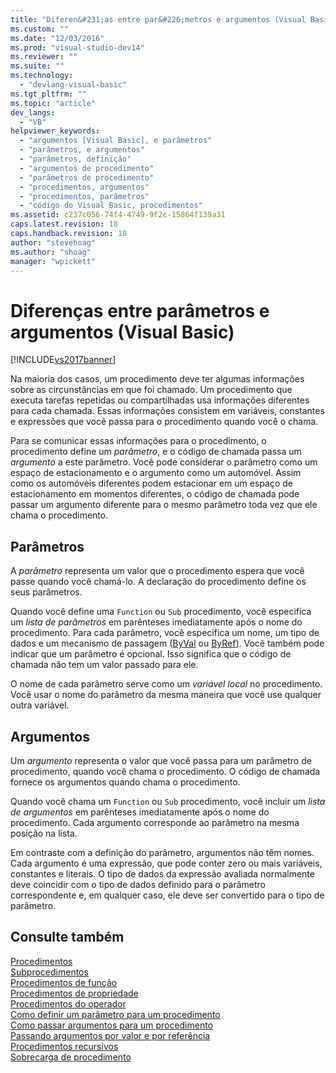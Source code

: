 ```yaml
---
title: "Diferen&#231;as entre par&#226;metros e argumentos (Visual Basic) | Microsoft Docs"
ms.custom: ""
ms.date: "12/03/2016"
ms.prod: "visual-studio-dev14"
ms.reviewer: ""
ms.suite: ""
ms.technology: 
  - "devlang-visual-basic"
ms.tgt_pltfrm: ""
ms.topic: "article"
dev_langs: 
  - "VB"
helpviewer_keywords: 
  - "argumentos [Visual Basic], e parâmetros"
  - "parâmetros, e argumentos"
  - "parâmetros, definição"
  - "argumentos de procedimento"
  - "parâmetros de procedimento"
  - "procedimentos, argumentos"
  - "procedimentos, parâmetros"
  - "código do Visual Basic, procedimentos"
ms.assetid: c237c056-74f4-4749-9f2c-15864f139a31
caps.latest.revision: 18
caps.handback.revision: 18
author: "stevehoag"
ms.author: "shoag"
manager: "wpickett"
---
```

# Diferen&#231;as entre par&#226;metros e argumentos (Visual Basic)
[!INCLUDE[vs2017banner](../../../../csharp/includes/vs2017banner.md)]

Na maioria dos casos, um procedimento deve ter algumas informações sobre as circunstâncias em que foi chamado.  Um procedimento que executa tarefas repetidas ou compartilhadas usa informações diferentes para cada chamada.  Essas informações consistem em variáveis, constantes e expressões que você passa para o procedimento quando você o chama.  
  
 Para se comunicar essas informações para o procedimento, o procedimento define um  *parâmetro*, e o código de chamada passa um  *argumento* a este parâmetro.  Você pode considerar o parâmetro como um espaço de estacionamento e o argumento como um automóvel.  Assim como os automóveis diferentes podem estacionar em um espaço de estacionamento em momentos diferentes, o código de chamada pode passar um argumento diferente para o mesmo parâmetro toda vez que ele chama o procedimento.  
  
## Parâmetros  
 A  *parâmetro* representa um valor que o procedimento espera que você passe quando você chamá\-lo.  A declaração do procedimento define os seus parâmetros.  
  
 Quando você define uma `Function` ou `Sub` procedimento, você especifica um  *lista de parâmetros* em parênteses imediatamente após o nome do procedimento.  Para cada parâmetro, você especifica um nome, um tipo de dados e um mecanismo de passagem \([ByVal](../../../../visual-basic/language-reference/modifiers/byval.md) ou [ByRef](../../../../visual-basic/language-reference/modifiers/byref.md)\).  Você também pode indicar que um parâmetro é opcional.  Isso significa que o código de chamada não tem um valor passado para ele.  
  
 O nome de cada parâmetro serve como um  *variável local* no procedimento.  Você usar o nome do parâmetro da mesma maneira que você use qualquer outra variável.  
  
## Argumentos  
 Um  *argumento* representa o valor que você passa para um parâmetro de procedimento, quando você chama o procedimento.  O código de chamada fornece os argumentos quando chama o procedimento.  
  
 Quando você chama um `Function` ou `Sub` procedimento, você incluir um  *lista de argumentos* em parênteses imediatamente após o nome do procedimento.  Cada argumento corresponde ao parâmetro na mesma posição na lista.  
  
 Em contraste com a definição do parâmetro, argumentos não têm nomes.  Cada argumento é uma expressão, que pode conter zero ou mais variáveis, constantes e literais.  O tipo de dados da expressão avaliada normalmente deve coincidir com o tipo de dados definido para o parâmetro correspondente e, em qualquer caso, ele deve ser convertido para o tipo de parâmetro.  
  
## Consulte também  
 [Procedimentos](../../../../visual-basic/programming-guide/language-features/procedures/index.md)   
 [Subprocedimentos](../../../../visual-basic/programming-guide/language-features/procedures/sub-procedures.md)   
 [Procedimentos de função](../../../../visual-basic/programming-guide/language-features/procedures/function-procedures.md)   
 [Procedimentos de propriedade](../../../../visual-basic/programming-guide/language-features/procedures/property-procedures.md)   
 [Procedimentos do operador](../../../../visual-basic/programming-guide/language-features/procedures/operator-procedures.md)   
 [Como definir um parâmetro para um procedimento](../../../../visual-basic/programming-guide/language-features/procedures/how-to-define-a-parameter-for-a-procedure.md)   
 [Como passar argumentos para um procedimento](../../../../visual-basic/programming-guide/language-features/procedures/how-to-pass-arguments-to-a-procedure.md)   
 [Passando argumentos por valor e por referência](../../../../visual-basic/programming-guide/language-features/procedures/passing-arguments-by-value-and-by-reference.md)   
 [Procedimentos recursivos](../../../../visual-basic/programming-guide/language-features/procedures/recursive-procedures.md)   
 [Sobrecarga de procedimento](../../../../visual-basic/programming-guide/language-features/procedures/procedure-overloading.md)
